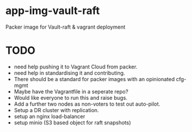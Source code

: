 # app-img-vault-raft
Packer image for Vault-raft &amp; vagrant deployment

# TODO
- need help pushing it to Vagrant Cloud from packer.
- need help in standardising it and contributing.
- There should be a standard for packer images with an opinionated cfg-mgmt
- Maybe have the Vagrantfile in a seperate repo?
- Would like everyone to run this and raise bugs.
- Add a further two nodes as non-voters to test out auto-pilot.
- Setup a DR cluster with replication.
- setup an nginx load-balancer
- setup minio (S3 based object for raft snapshots)
